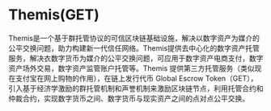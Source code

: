 # Themis(GET)

Themis是一个基于群托管协议的可信区块链基础设施，解决以数字资产为媒介的公平交换问题，助力构建新一代信任网络。Themis提供去中心化的数字资产托管服务，解决衣数字货币为媒介的公平交换问题，可应用于数字资产电商支付，数字资产场外交易，数字资产监管账户托管等。Themis 提供第三方托管服务（类似现在支付宝在网上购物的作用），在链上发行代币 Global Escrow Token（GET），引入基于经济学激励的群托管机制和声誉机制来激励区块链节点，利用托管合约和仲裁合约，实现数字货币之间、数字货币与现实资产之间的点对点公平交换。

